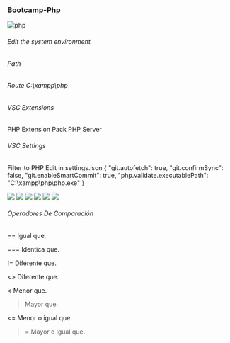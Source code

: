 ### Bootcamp-Php
![php](https://github.com/JhonnFy/Bootcamp-Php/assets/97255802/41f05e1b-0131-4ad2-97e2-2f0655707cce)


###### Edit the system environment
###### Path
###### Route C:\xampp\php
###### VSC Extensions
PHP Extension Pack
PHP Server

###### VSC Settings
Filter to PHP
Edit in settings.json
{
    "git.autofetch": true,
    "git.confirmSync": false,
    "git.enableSmartCommit": true,
    "php.validate.executablePath": "C:\\xampp\\php\\php.exe"
}

![](https://img.shields.io/github/stars/pandao/editor.md.svg) ![](https://img.shields.io/github/forks/pandao/editor.md.svg) ![](https://img.shields.io/github/tag/pandao/editor.md.svg) ![](https://img.shields.io/github/release/pandao/editor.md.svg) ![](https://img.shields.io/github/issues/pandao/editor.md.svg) ![](https://img.shields.io/bower/v/editor.md.svg)



###### Operadores De Comparación

== Igual que.

=== Identica que.

!= Diferente que.

<> Diferente que.

< Menor que.

> Mayor que.

<= Menor o igual que.

>= Mayor o igual que.
